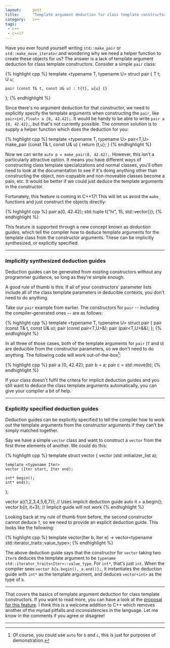 ```yaml
---
layout:     post
title:      "Template argument deduction for class template constructors"
category:   c++
tags:
 - c++
 - c++17
---
```


Have you ever found yourself writing `std::make_pair` or `std::make_move_iterator` and wondering why we need a helper function to create these objects for us? The answer is a lack of template argument deduction for class template constructors. Consider a simple `pair` class:

{% highlight cpp %}
template <typename T, typename U>
struct pair {
    T t;
    U u;

    pair (const T& t, const U& u) : t{t}, u{u} {}
};
{% endhighlight %}

Since there's no argument deduction for that constructor, we need to explicitly specify the template arguments when constructing the `pair`, like `pair<int,float> a {0, 42.42};`. It would be handy to be able to write `pair a {0, 42.42};`, but that's not currently possible. The common solution is to supply a helper function which does the deduction for you:

{% highlight cpp %}
template <typename T, typename U>
pair<T,U> make_pair (const T& t, const U& u) {
    return {t,u};
}
{% endhighlight %}

Now we can write `auto p = make_pair(0, 42.42);`. However, this isn't a particularly attractive option. It means you have different ways of constructing class template specializations and normal classes, you'll often need to look at the documentation to see if it's doing anything other than constructing the object, non-copyable and non-moveable classes become a pain, etc. It would be better if we could just deduce the template arguments in the constructor.

Fortunately, this feature is coming in C++17! This will let us avoid the `make_` functions and just construct the objects directly:

{% highlight cpp %}
pair a{0, 42.42};
std::tuple t{"hi", 15, std::vector<int>{}};
{% endhighlight %}

This feature is supported through a new concept known as *deduction guides*, which tell the compiler how to deduce template arguments for the template class from the constructor arguments. These can be implicitly synthesized, or explicitly specified.

-----------------

### Implicitly synthesized deduction guides

Deduction guides can be generated from existing constructors without any programmer guidance, so long as they're simple enough.

A good rule of thumb is this: If all of your constructors' parameter lists include all of the class template parameters in deducible contexts, you don't need to do anything.

Take our `pair` example from earlier. The constructors for `pair` -- including the compiler-generated ones -- are as follows:

{% highlight cpp %}
template <typename T, typename U>
struct pair {
    pair (const T& t, const U& u);
    pair (const pair<T,U>&);
    pair (pair<T,U>&&);
};
{% endhighlight %}

In all three of those cases, both of the template arguments for `pair` (`T` and `U`) are deducible from the constructor parameters, so we don't need to do anything. The following code will work out-of-the-box[^1]:

[^1]: Of course, you could use `auto` for `b` and `c`, this is just for purposes of demonstration.

{% highlight cpp %}
pair a {0, 42.42};
pair b = a;
pair c = std::move(b);
{% endhighlight %}

If your class doesn't fulfil the critera for implicit deduction guides and you still want to deduce the class template arguments automatically, you can give your compiler a bit of help.

-----------------

### Explicitly specified deduction guides

Deduction guides can be explicitly specified to tell the compiler how to work out the template arguments from the constructor arguments if they can't be simply matched together.

Say we have a simple `vector` class and want to construct a `vector` from the first three elements of another. We could do this:

{% highlight cpp %}
template <typename T>
struct vector {
    vector (std::initializer_list<T> a);
    
    template <typename Iter>
    vector (Iter start, Iter end);
    
    int* begin();
    int* end();
};

vector a({1,2,3,4,5,6,7}); // Uses implicit deduction guide
auto it = a.begin();
vector b{it, it+3};        // Implicit guide will not work
{% endhighlight %}

Looking back at my rule of thumb from before, the second constructor cannot deduce `T`, so we need to provide an explicit deduction guide. This looks like the following:

{% highlight cpp %}
template<typename Iter> 
vector(Iter b, Iter e) -> vector<typename std::iterator_traits<Iter>::value_type>;
{% endhighlight %}

The above deduction guide says that the constructor for `vector` taking two `Iter`s deduces the template argument to be `typename std::iterator_traits<Iter>::value_type`. For `int*`, that's just `int`. When the compiler sees `vector b{a.begin(), a.end()};`, it instantiates the deduction guide with `int*` as the template argument, and deduces `vector<int>` as the type of `b`.

----------------

That covers the basics of template argument deduction for class template constructors. If you want to read more, you can have a look at the [proposal for this feature](http://www.open-std.org/jtc1/sc22/wg21/docs/papers/2016/p0091r3.html). I think this is a welcome addition to C++ which removes another of the myriad pitfalls and inconsistencies in the language. Let me know in the comments if you agree or disagree!

----------------
